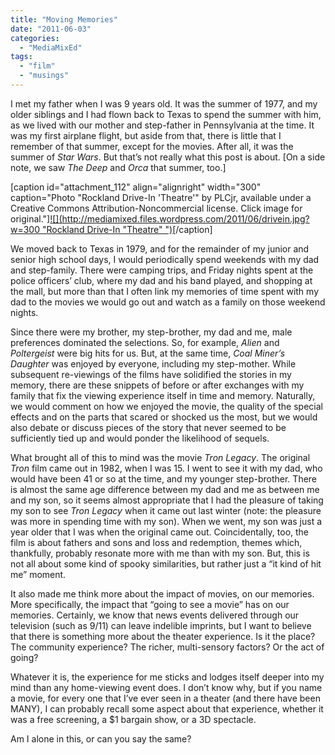 ```yaml
---
title: "Moving Memories"
date: "2011-06-03"
categories: 
  - "MediaMixEd"
tags: 
  - "film"
  - "musings"
---
```


I met my father when I was 9 years old. It was the summer of 1977, and my older siblings and I had flown back to Texas to spend the summer with him, as we lived with our mother and step-father in Pennsylvania at the time. It was my first airplane flight, but aside from that, there is little that I remember of that summer, except for the movies. After all, it was the summer of _Star Wars_. But that’s not really what this post is about. \[On a side note, we saw _The Deep_ and _Orca_ that summer, too.\]

\[caption id="attachment\_112" align="alignright" width="300" caption="Photo "Rockland Drive-In 'Theatre'" by PLCjr, available under a Creative Commons Attribution-Noncommercial license. Click image for original."\][![](http://mediamixed.files.wordpress.com/2011/06/drivein.jpg?w=300 "Rockland Drive-In "Theatre" ")](http://www.flickr.com/photos/10946770@N04/1035403493/)\[/caption\]

We moved back to Texas in 1979, and for the remainder of my junior and senior high school days, I would periodically spend weekends with my dad and step-family. There were camping trips, and Friday nights spent at the police officers’ club, where my dad and his band played, and shopping at the mall, but more than that I often link my memories of time spent with my dad to the movies we would go out and watch as a family on those weekend nights.

Since there were my brother, my step-brother, my dad and me, male preferences dominated the selections. So, for example, _Alien_ and _Poltergeist_ were big hits for us. But, at the same time, _Coal Miner’s Daughter_ was enjoyed by everyone, including my step-mother. While subsequent re-viewings of the films have solidified the stories in my memory, there are these snippets of before or after exchanges with my family that fix the viewing experience itself in time and memory. Naturally, we would comment on how we enjoyed the movie, the quality of the special effects and on the parts that scared or shocked us the most, but we would also debate or discuss pieces of the story that never seemed to be sufficiently tied up and would ponder the likelihood of sequels.

What brought all of this to mind was the movie _Tron Legacy_. The original _Tron_ film came out in 1982, when I was 15. I went to see it with my dad, who would have been 41 or so at the time, and my younger step-brother. There is almost the same age difference between my dad and me as between me and my son, so it seems almost appropriate that I had the pleasure of taking my son to see _Tron Legacy_ when it came out last winter (note: the pleasure was more in spending time with my son). When we went, my son was just a year older that I was when the original came out. Coincidentally, too, the film is about fathers and sons and loss and redemption, themes which, thankfully, probably resonate more with me than with my son. But, this is not all about some kind of spooky similarities, but rather just a “it kind of hit me” moment.

It also made me think more about the impact of movies, on our memories. More specifically, the impact that “going to see a movie” has on our memories. Certainly, we know that news events delivered through our television (such as 9/11) can leave indelible imprints, but I want to believe that there is something more about the theater experience. Is it the place? The community experience? The richer, multi-sensory factors? Or the act of going?

Whatever it is, the experience for me sticks and lodges itself deeper into my mind than any home-viewing event does. I don’t know why, but if you name a movie, for every one that I’ve ever seen in a theater (and there have been MANY), I can probably recall some aspect about that experience, whether it was a free screening, a $1 bargain show, or a 3D spectacle.

Am I alone in this, or can you say the same?
